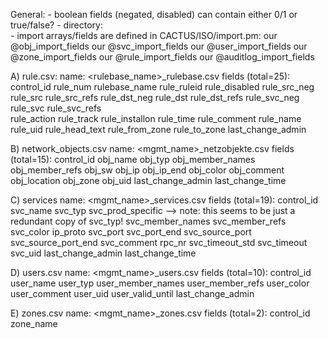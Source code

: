 General:
	- boolean fields (negated, disabled) can contain either 0/1 or true/false?
	- directory: 	
	- import arrays/fields are defined in CACTUS/ISO/import.pm:
		our @obj_import_fields
		our @svc_import_fields
		our @user_import_fields
		our @zone_import_fields
		our @rule_import_fields
		our @auditlog_import_fields

A) rule.csv:
	name: <rulebase_name>_rulebase.csv
	fields (total=25):
		control_id
		rule_num
		rulebase_name
		rule_ruleid
		rule_disabled
		rule_src_neg
		rule_src
		rule_src_refs
		rule_dst_neg
		rule_dst
		rule_dst_refs
		rule_svc_neg
		rule_svc
		rule_svc_refs	
		rule_action
		rule_track
		rule_installon
		rule_time
		rule_comment
		rule_name
		rule_uid
		rule_head_text
		rule_from_zone
		rule_to_zone
		last_change_admin
		
B) network_objects.csv 
	name: <mgmt_name>_netzobjekte.csv
	fields (total=15):
		control_id
		obj_name
		obj_typ
		obj_member_names
		obj_member_refs
		obj_sw
		obj_ip
		obj_ip_end
		obj_color
		obj_comment
		obj_location
		obj_zone
		obj_uid
		last_change_admin
		last_change_time

C) services
	name: <mgmt_name>_services.csv
	fields (total=19):
		control_id
		svc_name
		svc_typ
		svc_prod_specific			--> note: this seems to be just a redundant copy of svc_typ!
		svc_member_names
		svc_member_refs
		svc_color
		ip_proto
		svc_port
		svc_port_end
		svc_source_port
		svc_source_port_end
		svc_comment
		rpc_nr
		svc_timeout_std
		svc_timeout
		svc_uid
		last_change_admin
		last_change_time

D) users.csv
	name: <mgmt_name>_users.csv
	fields (total=10):
		control_id
		user_name
		user_typ
		user_member_names
		user_member_refs
		user_color
		user_comment
		user_uid
		user_valid_until
		last_change_admin
		
E) zones.csv
	name: <mgmt_name>_zones.csv
	fields (total=2):
		control_id
		zone_name
	
